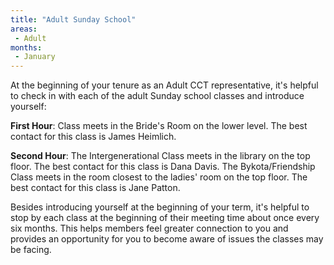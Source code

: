 ```yaml
---
title: "Adult Sunday School"
areas: 
 - Adult
months: 
 - January
---
```


At the beginning of your tenure as an Adult CCT representative, it's helpful to check in with each of the adult Sunday school classes and introduce yourself:

**First Hour**: Class meets in the Bride's Room on the lower level. The best contact for this class is James Heimlich.

**Second Hour**: The Intergenerational Class meets in the library on the top floor. The best contact for this class is Dana Davis. The Bykota/Friendship Class meets in the room closest to the ladies' room on the top floor. The best contact for this class is Jane Patton.

Besides introducing yourself at the beginning of your term, it's helpful to stop by each class at the beginning of their meeting time about once every six months. This helps members feel greater connection to you and provides an opportunity for you to become aware of issues the classes may be facing.

